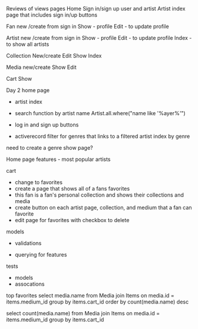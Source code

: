 Reviews of views pages
Home
Sign in/sign up user and artist
Artist index page that includes sign in/up buttons

Fan
new /create from sign in
Show - profile
Edit - to update profile

Artist 
new /create from sign in
Show - profile
Edit - to update profile
Index - to show all artists 

Collection
New/create
Edit
Show
Index 

Media
new/create
Show
Edit 

Cart
Show

Day 2
home page
  - artist index
  - search function by artist name
      Artist.all.where("name like '%ayer%'")
  - log in and sign up buttons
  
  - activerecord filter for genres that links to a filtered artist index by genre

  need to create a genre show page?

  
  Home page features
    - most popular artists

cart
 - change to favorites
 - create a page that shows all of a fans favorites
  - this fan is a fan's personal collection and shows their collections and media
 - create button on each artist page, collection, and medium that a fan can favorite
 - edit page for favorites with checkbox to delete 

models
  - validations

  
  - querying for features


tests
  - models
  - assocations


top favorites
select media.name from Media join Items on media.id = items.medium_id group by items.cart_id order by count(media.name) desc


select count(media.name) from Media join Items on media.id = items.medium_id group by items.cart_id
